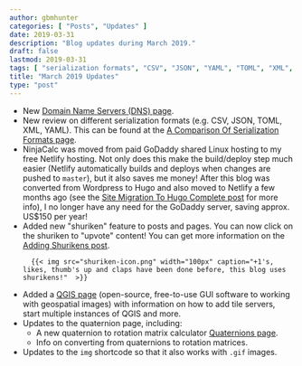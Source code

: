 ```yaml
---
author: gbmhunter
categories: [ "Posts", "Updates" ]
date: 2019-03-31
description: "Blog updates during March 2019."
draft: false
lastmod: 2019-03-31
tags: [ "serialization formats", "CSV", "JSON", "YAML", "TOML", "XML", "DNS", "domain name server", "shuriken", "QGIS", "GUI", "quaternion", "calculator" ]
title: "March 2019 Updates"
type: "post"
---
```


<ul>
  <li>New <a href="/programming/website-design/domain-name-servers-dns">Domain Name Servers (DNS) page</a>.</li>
  <li>New review on different serialization formats (e.g. CSV, JSON, TOML, XML, YAML). This can be found at the <a href="/programming/serialization-formats/a-comparison-of-serialization-formats">A Comparison Of Serialization Formats page</a>.</li>
  <li>NinjaCalc was moved from paid GoDaddy shared Linux hosting to my free Netlify hosting. Not only does this make the build/deploy step much easier (Netlify automatically builds and deploys when changes are pushed to <code>master</code>), but it also saves me money! After this blog was converted from Wordpress to Hugo and also moved to Netlify a few months ago (see the <a href="/posts/2018/12-15-site-migration-to-hugo-complete/">Site Migration To Hugo Complete post</a> for more info), I no longer have any need for the GoDaddy server, saving approx. US$150 per year!</li>
  <li>
      Added new "shuriken" feature to posts and pages. You can now click on the shuriken to "upvote" content! You can get more information on the <a href="/posts/2019/03-10-adding-shurikens/">Adding Shurikens post</a>.

      {{< img src="shuriken-icon.png" width="100px" caption="+1's, likes, thumb's up and claps have been done before, this blog uses shurikens!"  >}}
  </li>
  <li>Added a <a href="/space/qgis">QGIS page</a> (open-source, free-to-use GUI software to working with geospatial images) with information on how to add tile servers, start multiple instances of QGIS and more.</li>
  <li>Updates to the quaternion page, including:
    <ul>
      <li>A new quaternion to rotation matrix calculator <a href="/mathematics/geometry/quaternions/">Quaternions page</a>.</li>
      <li>Info on converting from quaternions to rotation matrices.</li>
    </ul>
  </li>
  <li>Updates to the <code>img</code> shortcode so that it also works with <code>.gif</code> images.</li>
</ul>